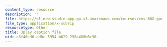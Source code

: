 ```yaml
---
content_type: resource
description: ''
file: https://ol-ocw-studio-app-qa.s3.amazonaws.com/courses/cms-608-game-design-fall-2010/c8f40ed6dd8c5954b629296c486b0c90_68568.vtt
file_type: application/x-subrip
resourcetype: Other
title: 3play caption file
uid: c8f40ed6-dd8c-5954-b629-296c486b0c90
---
```

